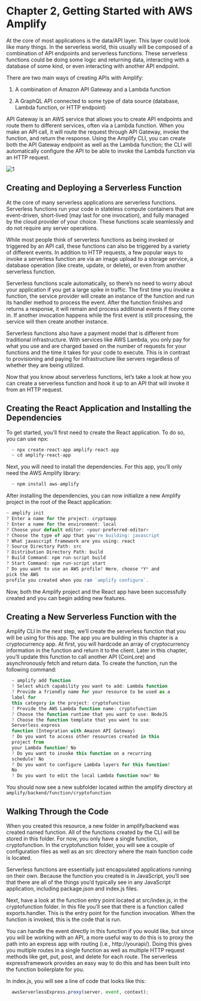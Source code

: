 
# Chapter 2,  Getting Started with AWS Amplify

At the core of most applications is the data/API layer. This layer
could look like many things. In the serverless world, this usually will
be composed of a combination of API endpoints and serverless
functions. These serverless functions could be doing some logic and
returning data, interacting with a database of some kind, or even
interacting with another API endpoint.

There are two main ways of creating APIs with Amplify:
1. A combination of Amazon API Gateway and a Lambda
function

2. A GraphQL API connected to some type of data source
(database, Lambda function, or HTTP endpoint)

API Gateway is an AWS service that allows you to create API
endpoints and route them to different services, often via a Lambda
function. When you make an API call, it will route the request
through API Gateway, invoke the function, and return the response.
Using the Amplify CLI, you can create both the API Gateway
endpoint as well as the Lambda function; the CLI will automatically
configure the API to be able to invoke the Lambda function via an
HTTP request.


![1](https://user-images.githubusercontent.com/23625821/119357985-6f22a080-bca8-11eb-9780-f84b5ac4cf0c.png)


## Creating and Deploying a Serverless Function

At the core of many serverless applications are serverless functions.
Serverless functions run your code in stateless compute containers
that are event-driven, short-lived (may last for one invocation), and fully managed by the cloud provider of your choice. These functions
scale seamlessly and do not require any server operations.

While most people think of serverless functions as being invoked or
triggered by an API call, these functions can also be triggered by a
variety of different events. In addition to HTTP requests, a few
popular ways to invoke a serverless function are via an image upload
to a storage service, a database operation (like create, update, or
delete), or even from another serverless function.

Serverless functions scale automatically, so there’s no need to worry
about your application if you get a large spike in traffic. The first time
you invoke a function, the service provider will create an instance of
the function and run its handler method to process the event. After the
function finishes and returns a response, it will remain and process
additional events if they come in. If another invocation happens while
the first event is still processing, the service will then create another
instance.

Serverless functions also have a payment model that is different from
traditional infrastructure. With services like AWS Lambda, you only
pay for what you use and are charged based on the number of
requests for your functions and the time it takes for your code to
execute. This is in contrast to provisioning and paying for
infrastructure like servers regardless of whether they are being
utilized.

Now that you know about serverless functions, let’s take a look at
how you can create a serverless function and hook it up to an API that will invoke it from an HTTP request.


## Creating the React Application and Installing the Dependencies

To get started, you’ll first need to create the React application. To do
so, you can use npx:


```javascript 
  ~ npx create-react-app amplify-react-app
  ~ cd amplify-react-app
```

Next, you will need to install the dependencies. For this app, you’ll
only need the AWS Amplify library:

```javascript
  ~ npm install aws-amplify
```

After installing the dependencies, you can now initialize a new
Amplify project in the root of the React application:


```javascript 
~ amplify init
? Enter a name for the project: cryptoapp
? Enter a name for the environment: local
? Choose your default editor: <your-preferred-editor>
? Choose the type of app that you're building: javascript
? What javascript framework are you using: react
? Source Directory Path: src
? Distribution Directory Path: build
? Build Command: npm run-script build
? Start Command: npm run-script start
? Do you want to use an AWS profile? Here, choose *Y* and
pick the AWS
profile you created when you ran `amplify configure`.

```

Now, both the Amplify project and the React app have been
successfully created and you can begin adding new features.


## Creating a New Serverless Function with the
Amplify CLI
In the next step, we’ll create the serverless function that you will be
using for this app. The app you are building in this chapter is a
cryptocurrency app. At first, you will hardcode an array of
cryptocurrency information in the function and return it to the client.
Later in this chapter, you’ll update this function to call another API
(CoinLore) and asynchronously fetch and return data.
To create the function, run the following command:

```javascript 
  ~ amplify add function
  ? Select which capability you want to add: Lambda function
  ? Provide a friendly name for your resource to be used as a
  label for
  this category in the project: cryptofunction
  ? Provide the AWS Lambda function name: cryptofunction
  ? Choose the function runtime that you want to use: NodeJS
  ? Choose the function template that you want to use:
  Serverless express
  function (Integration with Amazon API Gateway)
  ? Do you want to access other resources created in this
  project from
  your Lambda function? No
  ? Do you want to invoke this function on a recurring
  schedule? No
  ? Do you want to configure Lambda layers for this function?
  No
  ? Do you want to edit the local Lambda function now? No
``` 

You should now see a new subfolder located within the amplify
directory at ``` amplify/backend/function/cryptofunction ``` 


## Walking Through the Code

When you created this resource, a new folder in amplify/backend was
created named function. All of the functions created by the CLI will
be stored in this folder. For now, you only have a single function,
cryptofunction. In the cryptofunction folder, you will see a
couple of configuration files as well as an src directory where the
main function code is located.

Serverless functions are essentially just encapsulated applications
running on their own. Because the function you created is in
JavaScript, you’ll see that there are all of the things you’d typically
see in any JavaScript application, including package.json and index.js
files.

Next, have a look at the function entry point located at src/index.js, in
the cryptofunction folder. In this file you’ll see that there is a function
called exports.handler. This is the entry point for the function
invocation. When the function is invoked, this is the code that is run.


You can handle the event directly in this function if you would like,
but since you will be working with an API, a more useful way to do
this is to proxy the path into an express app with routing (i.e.,
http://yourapi/<somepath>). Doing this gives you multiple routes in
a single function as well as multiple HTTP request methods like get,
put, post, and delete for each route. The serverless expressframework provides an easy way to do this and has been built into the
function boilerplate for you.
  
In index.js, you will see a line of code that looks like this:
  
```javascript   
  awsServerlessExpress.proxy(server, event, context);  
```
  
